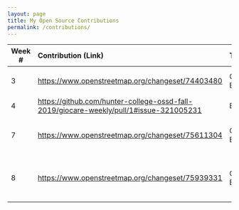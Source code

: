 ```yaml
---
layout: page
title: My Open Source Contributions
permalink: /contributions/
---
```


<!--
Type of the contribution should be "Wikipedia edit", "OpenStreet Map feature", "Project Documentation", "Project Code", "Blog Edit", etc.

The description should include a brief summary of what you did.

Replace the first row below with your contribution.

-->





| Week #       | Contribution (Link)  | Type  | Description |
|---|:---|:---|:---|
|  3   | https://www.openstreetmap.org/changeset/74403480    | OpenMapStreet Edit    | Added location of the WeWork office in FiDi    |
|  4   | https://github.com/hunter-college-ossd-fall-2019/giocare-weekly/pull/1#issue-321005231     | Blog Edit    | Re-formatted a sentence/phrase.     |
|  7   | https://www.openstreetmap.org/changeset/75611304 | OpenStreetMap Edit   | Added a few stores/shops in my neighborhood | 
|  8   | https://www.openstreetmap.org/changeset/75939331 | OpenStreetMap Edit   | Added a mexican deli-grocery /restaurant that is in my neighborhood. |
